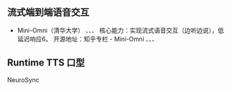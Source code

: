 ## 流式端到端语音交互
- Mini-Omni（清华大学）
、、、
核心能力：实现流式语音交互（边听边说），低延迟响应6。
开源地址：知乎专栏 - Mini-Omni
、、、

## Runtime TTS 口型
NeuroSync






